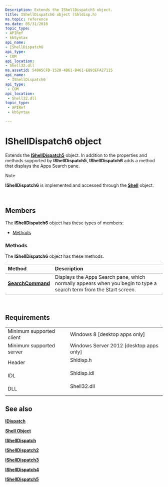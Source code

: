 ```yaml
---
Description: Extends the IShellDispatch5 object.
title: IShellDispatch6 object (Shldisp.h)
ms.topic: reference
ms.date: 05/31/2018
topic_type: 
- APIRef
- kbSyntax
api_name: 
- IShellDispatch6
api_type: 
- COM
api_location: 
- Shell32.dll
ms.assetid: 540A5CFD-1520-4B61-B461-E893EFA27115
api_name: 
 - IShellDispatch6
api_type: 
 - COM
api_location: 
 - Shell32.dll
topic_type: 
 - APIRef
 - kbSyntax

---
```


# IShellDispatch6 object

Extends the [**IShellDispatch5**](ishelldispatch5.md) object. In addition to the properties and methods supported by **IShellDispatch5**, **IShellDispatch6** adds a method that displays the Apps Search pane.

> [!Note]  
> **IShellDispatch6** is implemented and accessed through the [**Shell**](shell.md) object.

 

## Members

The **IShellDispatch6** object has these types of members:

-   [Methods](#methods)

### Methods

The **IShellDispatch6** object has these methods.



| Method                                                 | Description                                                                                                                  |
|:-------------------------------------------------------|:-----------------------------------------------------------------------------------------------------------------------------|
| [**SearchCommand**](ishelldispatch6-searchcommand.md) | Displays the Apps Search pane, which normally appears when you begin to type a search term from the Start screen.<br/> |



 

## Requirements



|                                     |                                                                                        |
|-------------------------------------|----------------------------------------------------------------------------------------|
| Minimum supported client<br/> | Windows 8 \[desktop apps only\]<br/>                                             |
| Minimum supported server<br/> | Windows Server 2012 \[desktop apps only\]<br/>                                   |
| Header<br/>                   | <dl> <dt>Shldisp.h</dt> </dl>   |
| IDL<br/>                      | <dl> <dt>Shldisp.idl</dt> </dl> |
| DLL<br/>                      | <dl> <dt>Shell32.dll</dt> </dl> |



## See also

<dl> <dt>

[**IDispatch**](https://msdn.microsoft.com/library/ms221608(v=VS.71).aspx)
</dt> <dt>

[**Shell Object**](shell.md)
</dt> <dt>

[**IShellDispatch**](ishelldispatch.md)
</dt> <dt>

[**IShellDispatch2**](ishelldispatch2-object.md)
</dt> <dt>

[**IShellDispatch3**](ishelldispatch3.md)
</dt> <dt>

[**IShellDispatch4**](ishelldispatch4.md)
</dt> <dt>

[**IShellDispatch5**](ishelldispatch5.md)
</dt> </dl>

 

 




